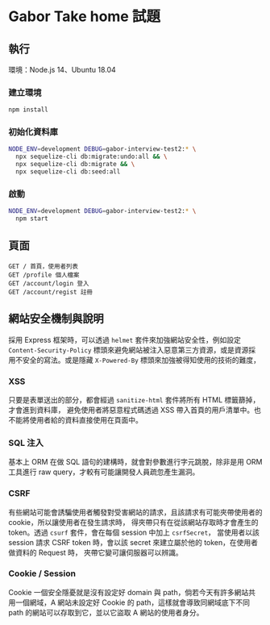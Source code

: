 # Gabor Take home 試題

## 執行

環境：Node.js 14、Ubuntu 18.04

### 建立環境

```sh
npm install
```

### 初始化資料庫

```sh
NODE_ENV=development DEBUG=gabor-interview-test2:* \
  npx sequelize-cli db:migrate:undo:all && \
  npx sequelize-cli db:migrate && \
  npx sequelize-cli db:seed:all
```

### 啟動

```sh
NODE_ENV=development DEBUG=gabor-interview-test2:* \
  npm start
```

## 頁面

```
GET / 首頁，使用者列表
GET /profile 個人檔案
GET /account/login 登入
GET /account/regist 註冊
```

## 網站安全機制與說明

採用 Express 框架時，可以透過 `helmet` 套件來加強網站安全性，例如設定 `Content-Security-Policy` 
標頭來避免網站被注入惡意第三方資源，或是資源採用不安全的寫法。或是隱藏 `X-Powered-By` 
標頭來加強被得知使用的技術的難度，

### XSS

只要是表單送出的部分，都會經過 `sanitize-html` 套件將所有 HTML 標籤篩掉，才會進到資料庫，
避免使用者將惡意程式碼透過 XSS 帶入首頁的用戶清單中。也不能將使用者給的資料直接使用在頁面中。

### SQL 注入

基本上 ORM 在做 SQL 語句的建構時，就會對參數進行字元跳脫，除非是用 ORM 工具進行 raw query，才較有可能讓開發人員疏忽產生漏洞。

### CSRF

有些網站可能會誘騙使用者觸發對受害網站的請求，且該請求有可能夾帶使用者的 cookie，所以讓使用者在發生請求時，
得夾帶只有在從該網站存取時才會產生的 token。透過 `csurf` 套件，會在每個 session 中加上 `csrfSecret`，
當使用者以該 session 請求 CSRF token 時，會以該 secret 來建立屬於他的 token，在使用者做資料的 Request 時，
夾帶它變可讓伺服器可以辨識。

### Cookie / Session

Cookie 一個安全隱憂就是沒有設定好 domain 與 path，倘若今天有許多網站共用一個網域，A 網站未設定好 Cookie 
的 path，這樣就會導致同網域底下不同 path 的網站可以存取到它，並以它盜取 A 網站的使用者身分。
